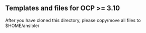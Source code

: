 ## Templates and files for OCP >= 3.10
After you have cloned this directory, please copy/move all files to
$HOME/ansible/
